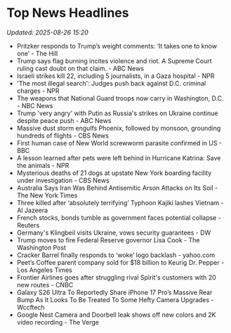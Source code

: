 # Top News Headlines

_Updated: 2025-08-26 15:20_

- Pritzker responds to Trump’s weight comments: ‘It takes one to know one’ - The Hill
- Trump says flag burning incites violence and riot. A Supreme Court ruling cast doubt on that claim. - ABC News
- Israeli strikes kill 22, including 5 journalists, in a Gaza hospital - NPR
- 'The most illegal search': Judges push back against D.C. criminal charges - NPR
- The weapons that National Guard troops now carry in Washington, D.C. - NBC News
- Trump 'very angry' with Putin as Russia's strikes on Ukraine continue despite peace push - ABC News
- Massive dust storm engulfs Phoenix, followed by monsoon, grounding hundreds of flights - CBS News
- First human case of New World screwworm parasite confirmed in US - BBC
- A lesson learned after pets were left behind in Hurricane Katrina: Save the animals - NPR
- Mysterious deaths of 21 dogs at upstate New York boarding facility under investigation - CBS News
- Australia Says Iran Was Behind Antisemitic Arson Attacks on Its Soil - The New York Times
- Three killed after ‘absolutely terrifying’ Typhoon Kajiki lashes Vietnam - Al Jazeera
- French stocks, bonds tumble as government faces potential collapse - Reuters
- Germany's Klingbeil visits Ukraine, vows security guarantees - DW
- Trump moves to fire Federal Reserve governor Lisa Cook - The Washington Post
- Cracker Barrel finally responds to ‘woke’ logo backlash - yahoo.com
- Peet’s Coffee parent company sold for $18 billion to Keurig Dr. Pepper - Los Angeles Times
- Frontier Airlines goes after struggling rival Spirit's customers with 20 new routes - CNBC
- Galaxy S26 Ultra To Reportedly Share iPhone 17 Pro’s Massive Rear Bump As It Looks To Be Treated To Some Hefty Camera Upgrades - Wccftech
- Google Nest Camera and Doorbell leak shows off new colors and 2K video recording - The Verge
